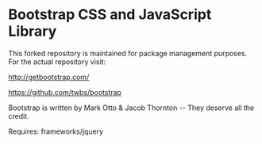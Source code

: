 Bootstrap CSS and JavaScript Library
==================

This forked repository is maintained for package management purposes. For the actual repository visit: 

http://getbootstrap.com/

https://github.com/twbs/bootstrap

Bootstrap is written by Mark Otto & Jacob Thornton -- They deserve all the credit.

Requires: frameworks/jquery


